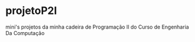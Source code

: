 # projetoP2I
mini's projetos da minha cadeira de Programação II do Curso de Engenharia Da Computação 
